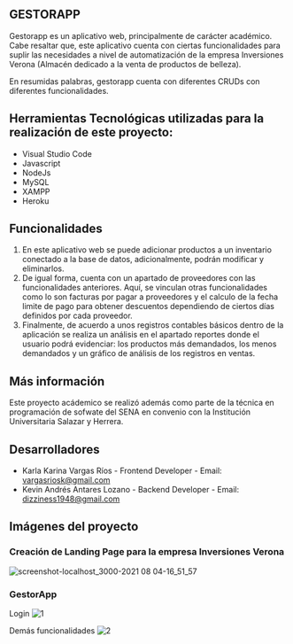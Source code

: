 ## GESTORAPP

Gestorapp es un aplicativo web, principalmente de carácter académico. Cabe resaltar que, este aplicativo cuenta con ciertas funcionalidades para suplir las necesidades a nivel de automatización de la empresa Inversiones Verona (Almacén dedicado a la venta de productos de belleza).

En resumidas palabras, gestorapp cuenta con diferentes CRUDs con diferentes funcionalidades.

## Herramientas Tecnológicas utilizadas para la realización de este proyecto:

- Visual Studio Code
- Javascript
- NodeJs
- MySQL
- XAMPP
- Heroku

## Funcionalidades
1. En este aplicativo web se puede adicionar productos a un inventario conectado a la base de datos, adicionalmente, podrán modificar y eliminarlos. 
2. De igual forma, cuenta con un apartado de proveedores con las funcionalidades anteriores. Aquí, se vinculan otras funcionalidades como lo son facturas por pagar a proveedores y el calculo de la fecha limite de pago para obtener descuentos dependiendo de ciertos días definidos por cada proveedor. 
3. Finalmente, de acuerdo a unos registros contables básicos dentro de la aplicación se realiza un análisis en el apartado reportes donde el usuario podrá evidenciar: los productos más demandados, los menos demandados y un gráfico de análisis de los registros en ventas. 

## Más información

Este proyecto acádemico se realizó además como parte de la técnica en programación de sofwate del SENA en convenio con la Institución Universitaria Salazar y Herrera.

## Desarrolladores 

- Karla Karina Vargas Ríos - Frontend Developer - Email: vargasriosk@gmail.com
- Kevin Andrés Antares Lozano - Backend Developer - Email: dizziness1948@gmail.com

## Imágenes del proyecto

### Creación de Landing Page para la empresa Inversiones Verona

![screenshot-localhost_3000-2021 08 04-16_51_57](https://user-images.githubusercontent.com/72476418/128260079-f1c7a79c-bd6b-49a2-979c-b1c9a5028e09.png)

### GestorApp 

Login 
![1](https://user-images.githubusercontent.com/72476418/128260184-f8c994a1-26ca-4200-a015-f97c20d8a10c.png)

Demás funcionalidades
![2](https://user-images.githubusercontent.com/72476418/128260214-9dcb3524-8f9f-4d1b-ab7b-463f0de640da.png)


